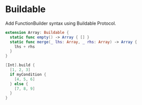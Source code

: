 # Buildable

Add FunctionBuilder syntax using Buildable Protocol.

```swift
extension Array: Buildable {
  static func empty() -> Array { [] }
  static func merge(_ lhs: Array, _ rhs: Array) -> Array {
    lhs + rhs
  }
}

[Int].build {
  [1, 2, 3]
  if myCondition {
    [4, 5, 6] 
  } else {
    [7, 8, 9]  
  }
}
```
